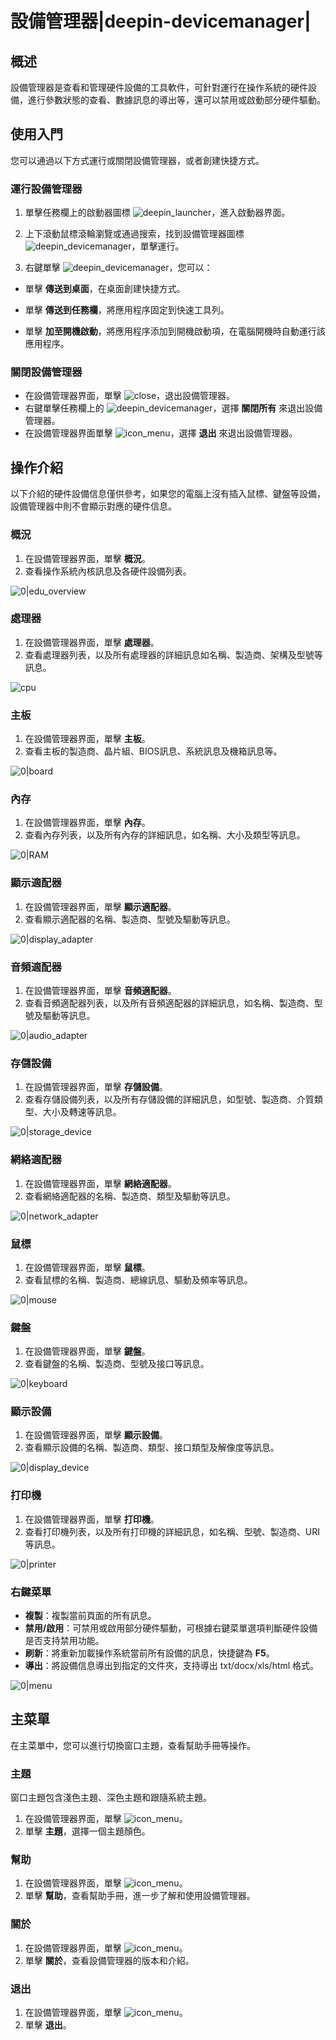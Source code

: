 # 設備管理器|deepin-devicemanager|

## 概述

設備管理器是查看和管理硬件設備的工具軟件，可針對運行在操作系統的硬件設備，進行參數狀態的查看、數據訊息的導出等，還可以禁用或啟動部分硬件驅動。

## 使用入門

您可以通過以下方式運行或關閉設備管理器，或者創建快捷方式。

### 運行設備管理器

1. 單擊任務欄上的啟動器圖標 ![deepin_launcher](../common/deepin_launcher.svg)，進入啟動器界面。

2. 上下滾動鼠標滾輪瀏覽或通過搜索，找到設備管理器圖標 ![deepin_devicemanager](../common/deepin_devicemanager.svg)，單擊運行。

3. 右鍵單擊 ![deepin_devicemanager](../common/deepin_devicemanager.svg)，您可以：
- 單擊 **傳送到桌面**，在桌面創建快捷方式。
  
- 單擊 **傳送到任務欄**，將應用程序固定到快速工具列。
  
- 單擊 **加至開機啟動**，將應用程序添加到開機啟動項，在電腦開機時自動運行該應用程序。


### 關閉設備管理器

- 在設備管理器界面，單擊 ![close](../common/close.svg)，退出設備管理器。
- 右鍵單擊任務欄上的 ![deepin_devicemanager](../common/deepin_devicemanager.svg)，選擇 **關閉所有** 來退出設備管理器。
- 在設備管理器界面單擊 ![icon_menu](../common/icon_menu.svg)，選擇 **退出** 來退出設備管理器。

## 操作介紹

以下介紹的硬件設備信息僅供參考，如果您的電腦上沒有插入鼠標、鍵盤等設備，設備管理器中則不會顯示對應的硬件信息。

### 概況

1. 在設備管理器界面，單擊 **概況**。
2. 查看操作系統內核訊息及各硬件設備列表。

![0|edu_overview](fig/edu_overview.png)

### 處理器

1. 在設備管理器界面，單擊 **處理器**。
2. 查看處理器列表，以及所有處理器的詳細訊息如名稱、製造商、架構及型號等訊息。

![cpu](fig/cpu.png)

### 主板

1. 在設備管理器界面，單擊 **主板**。
2. 查看主板的製造商、晶片組、BIOS訊息、系統訊息及機箱訊息等。

![0|board](fig/board.png)

### 內存

1. 在設備管理器界面，單擊 **內存**。
2. 查看內存列表，以及所有內存的詳細訊息，如名稱、大小及類型等訊息。

![0|RAM](fig/RAM.png)

### 顯示適配器

1. 在設備管理器界面，單擊 **顯示適配器**。
2. 查看顯示適配器的名稱、製造商、型號及驅動等訊息。

![0|display_adapter](fig/display_adapter.png)

### 音頻適配器

1. 在設備管理器界面，單擊 **音頻適配器**。
2. 查看音頻適配器列表，以及所有音頻適配器的詳細訊息，如名稱、製造商、型號及驅動等訊息。

![0|audio_adapter](fig/audio_adapter.png)

### 存儲設備

1. 在設備管理器界面，單擊 **存儲設備**。
2. 查看存儲設備列表，以及所有存儲設備的詳細訊息，如型號、製造商、介質類型、大小及轉速等訊息。

![0|storage_device](fig/storage_device.png)

### 網絡適配器

1. 在設備管理器界面，單擊 **網絡適配器**。
2. 查看網絡適配器的名稱、製造商、類型及驅動等訊息。

![0|network_adapter](fig/network_adapter.png)

### 鼠標

1. 在設備管理器界面，單擊 **鼠標**。
2. 查看鼠標的名稱、製造商、總線訊息、驅動及頻率等訊息。

![0|mouse](fig/mouse.png)

### 鍵盤

1. 在設備管理器界面，單擊 **鍵盤**。
2. 查看鍵盤的名稱、製造商、型號及接口等訊息。

![0|keyboard](fig/keyboard.png)

### 顯示設備

1. 在設備管理器界面，單擊 **顯示設備**。
2. 查看顯示設備的名稱、製造商、類型、接口類型及解像度等訊息。

![0|display_device](fig/display_device.png)

### 打印機

1. 在設備管理器界面，單擊 **打印機**。
2. 查看打印機列表，以及所有打印機的詳細訊息，如名稱、型號、製造商、URI等訊息。

![0|printer](fig/printer.png)

### 右鍵菜單

- **複製**：複製當前頁面的所有訊息。
- **禁用/啟用**：可禁用或啟用部分硬件驅動，可根據右鍵菜單選項判斷硬件設備是否支持禁用功能。
- **刷新**：將重新加載操作系統當前所有設備的訊息，快捷鍵為 **F5**。
- **導出**：將設備信息導出到指定的文件夾，支持導出 txt/docx/xls/html 格式。

![0|menu](fig/menu.png)

## 主菜單

在主菜單中，您可以進行切換窗口主題，查看幫助手冊等操作。

### 主題

窗口主題包含淺色主題、深色主題和跟隨系統主題。

1. 在設備管理器界面，單擊 ![icon_menu](../common/icon_menu.svg)。
2. 單擊 **主題**，選擇一個主題顏色。

### 幫助

1. 在設備管理器界面，單擊 ![icon_menu](../common/icon_menu.svg)。
2. 單擊 **幫助**，查看幫助手冊，進一步了解和使用設備管理器。

### 關於

1. 在設備管理器界面，單擊 ![icon_menu](../common/icon_menu.svg)。
2. 單擊 **關於**，查看設備管理器的版本和介紹。

### 退出

1. 在設備管理器界面，單擊 ![icon_menu](../common/icon_menu.svg)。
2. 單擊 **退出**。